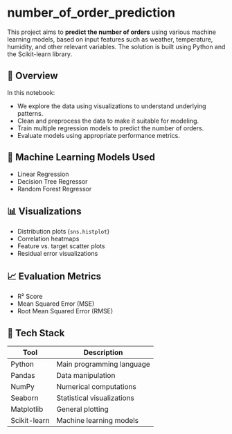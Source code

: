 # number_of_order_prediction

This project aims to **predict the number of orders** using various machine learning models, based on input features such as weather, temperature, humidity, and other relevant variables. The solution is built using Python and the Scikit-learn library.

## 📌 Overview

In this notebook:
- We explore the data using visualizations to understand underlying patterns.
- Clean and preprocess the data to make it suitable for modeling.
- Train multiple regression models to predict the number of orders.
- Evaluate models using appropriate performance metrics.

## 🧠 Machine Learning Models Used

- Linear Regression
- Decision Tree Regressor
- Random Forest Regressor

## 📊 Visualizations

- Distribution plots (`sns.histplot`)
- Correlation heatmaps
- Feature vs. target scatter plots
- Residual error visualizations

## 📈 Evaluation Metrics

- R² Score
- Mean Squared Error (MSE)
- Root Mean Squared Error (RMSE)

## 📂 Tech Stack

| Tool         | Description                     |
|--------------|---------------------------------|
| Python       | Main programming language       |
| Pandas       | Data manipulation               |
| NumPy        | Numerical computations          |
| Seaborn      | Statistical visualizations      |
| Matplotlib   | General plotting                |
| Scikit-learn | Machine learning models         |


